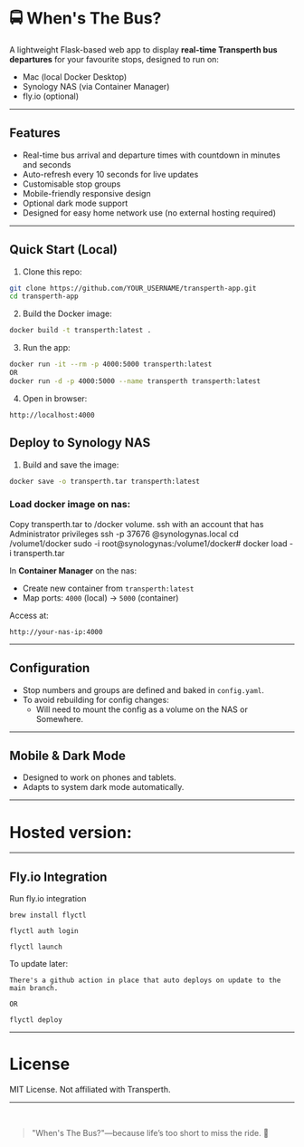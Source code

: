 # 🚍 When's The Bus?

A lightweight Flask-based web app to display **real-time Transperth bus departures** for your favourite stops, designed to run on:

- Mac (local Docker Desktop)
- Synology NAS (via Container Manager)
- fly.io (optional)

---

## Features

- Real-time bus arrival and departure times with countdown in minutes and seconds
- Auto-refresh every 10 seconds for live updates
- Customisable stop groups
- Mobile-friendly responsive design
- Optional dark mode support
- Designed for easy home network use (no external hosting required)

---

## Quick Start (Local)

1. Clone this repo:
```bash
git clone https://github.com/YOUR_USERNAME/transperth-app.git
cd transperth-app
```

2. Build the Docker image:
```bash
docker build -t transperth:latest .
```

3. Run the app:
```bash
docker run -it --rm -p 4000:5000 transperth:latest
OR
docker run -d -p 4000:5000 --name transperth transperth:latest
```

4. Open in browser:
```
http://localhost:4000
```

## Deploy to Synology NAS

1. Build and save the image:
```bash
docker save -o transperth.tar transperth:latest
```

### Load docker image on nas:

Copy transperth.tar to /docker volume.
ssh with an account that has Administrator privileges
ssh -p 37676 <user-name>@synologynas.local
cd /volume1/docker
sudo -i
root@synologynas:/volume1/docker# docker load -i transperth.tar

In **Container Manager** on the nas:
   - Create new container from `transperth:latest`
   - Map ports: `4000` (local) → `5000` (container)

Access at:
```
http://your-nas-ip:4000
```

---

## Configuration

- Stop numbers and groups are defined and baked in `config.yaml`.
- To avoid rebuilding for config changes:
  - Will need to mount the config as a volume on the NAS or Somewhere.

---

## Mobile & Dark Mode

- Designed to work on phones and tablets.
- Adapts to system dark mode automatically.

---


# Hosted version:

---

## Fly.io Integration

Run fly.io integration
```
brew install flyctl

flyctl auth login

flyctl launch
```

To update later:
```
There's a github action in place that auto deploys on update to the main branch.

OR 

flyctl deploy
```


---

# License

MIT License. Not affiliated with Transperth.

---
 
> "When's The Bus?"—because life’s too short to miss the ride. 🚌